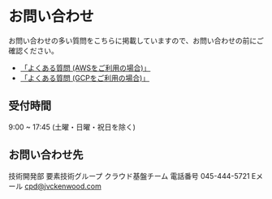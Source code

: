 # お問い合わせ

お問い合わせの多い質問をこちらに掲載していますので、お問い合わせの前にご確認ください。
- [「よくある質問 (AWSをご利用の場合)」](/guide/aws/info/faq)
- [「よくある質問 (GCPをご利用の場合)」]()

## 受付時間
9:00 ~ 17:45 (土曜・日曜・祝日を除く)

## お問い合わせ先
技術開発部 要素技術グループ クラウド基盤チーム
電話番号 045-444-5721 
Eメール cpd@jvckenwood.com

<Footer/>
